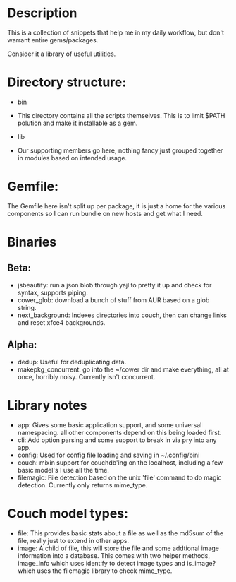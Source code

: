 # Description
This is a collection of snippets that help me in my daily workflow, but don't warrant entire gems/packages.

Consider it a library of useful utilities.

# Directory structure:

* bin
 * This directory contains all the scripts themselves.  This is to limit $PATH polution and make it installable as a gem.

* lib
 * Our supporting members go here, nothing fancy just grouped together in modules based on intended usage.

# Gemfile:

The Gemfile here isn't split up per package, it is just a home for the various components so I can run bundle on new hosts and get what I need.

# Binaries

## Beta:
* jsbeautify: run a json blob through yajl to pretty it up and check for syntax, supports piping.
* cower_glob: download a bunch of stuff from AUR based on a glob string.
* next_background: Indexes directories into couch, then can change links and reset xfce4 backgrounds.

## Alpha:
* dedup: Useful for deduplicating data.
* makepkg_concurrent: go into the ~/cower dir and make everything, all at once, horribly noisy.  Currently isn't concurrent.

# Library notes

* app: Gives some basic application support, and some universal namespacing.  all other components depend on this being loaded first.
* cli: Add option parsing and some support to break in via pry into any app.
* config: Used for config file loading and saving in ~/.config/bini
* couch: mixin support for couchdb'ing on the localhost, including a few basic model's I use all the time.
* filemagic: File detection based on the unix 'file' command to do magic detection.  Currently only returns mime_type.

# Couch model types:

* file: This provides basic stats about a file as well as the md5sum of the file, really just to extend in other apps.
* image: A child of file, this will store the file and some addtional image information into a database.  This comes with two helper methods, image_info which uses identify to detect image types and is_image? which uses the filemagic library to check mime_type.
